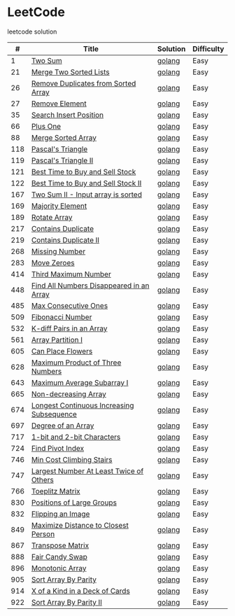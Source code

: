# LeetCode
leetcode solution

| # | Title | Solution | Difficulty |
| ---- | ---- | ---- | ----|
| 1 | [Two Sum](https://leetcode.com/problems/two-sum/) | [golang](https://github.com/LooJee/LeetCode/blob/master/algorithms/golang/TwoSum/TwoSum.go) | Easy |
| 21 | [Merge Two Sorted Lists](https://leetcode.com/problems/merge-two-sorted-lists/) | [golang](https://github.com/LooJee/LeetCode/blob/master/algorithms/golang/MergeTwoSortedLists/MergeTwoSortedLists.go) | Easy |
| 26 | [Remove Duplicates from Sorted Array](https://leetcode.com/problems/remove-duplicates-from-sorted-array/) | [golang](https://github.com/LooJee/LeetCode/blob/master/algorithms/golang/RemoveDuplicatesfromSortedArray/RemoveDuplicatesfromSortedArray.go) | Easy |
| 27 | [Remove Element](https://leetcode.com/problems/remove-element/) | [golang](https://github.com/LooJee/LeetCode/blob/master/algorithms/golang/RemoveElement/RemoveElement.go) | Easy |
| 35 | [Search Insert Position](https://leetcode.com/problems/search-insert-position/) | [golang](https://github.com/LooJee/LeetCode/blob/master/algorithms/golang/SearchInsertPosition/SearchInsertPosition.go) | Easy |
| 66 | [Plus One](https://leetcode.com/problems/plus-one/) | [golang](https://github.com/LooJee/LeetCode/blob/master/algorithms/golang/plusOne/plusOne.go) | Easy |
| 88 | [Merge Sorted Array](https://leetcode.com/problems/merge-sorted-array/) | [golang](https://github.com/LooJee/LeetCode/blob/master/algorithms/golang/MergeSortedArray/MergeSortedArray.go) | Easy |
| 118 | [Pascal's Triangle](https://leetcode.com/problems/pascals-triangle/) | [golang](https://github.com/LooJee/LeetCode/blob/master/algorithms/golang/PascalsTriangle/PascalsTriangle.go) | Easy |
| 119 | [Pascal's Triangle II](https://leetcode.com/problems/pascals-triangle-ii/) | [golang](https://github.com/LooJee/LeetCode/blob/master/algorithms/golang/PascalsTriangleII/PascalsTriangleII.go) | Easy |
| 121 | [Best Time to Buy and Sell Stock](https://leetcode.com/problems/best-time-to-buy-and-sell-stock/) | [golang](https://github.com/LooJee/LeetCode/blob/master/algorithms/golang/BestTimetoBuyandSellStock/BestTimetoBuyandSellStock.go) | Easy |
| 122 | [Best Time to Buy and Sell Stock II](https://leetcode.com/problems/best-time-to-buy-and-sell-stock-ii/) | [golang](https://github.com/LooJee/LeetCode/blob/master/algorithms/golang/BestTimetoBuyandSellStockII/BestTimetoBuyandSellStockII.go) | Easy |
| 167 | [Two Sum II - Input array is sorted](https://leetcode.com/problems/two-sum-ii-input-array-is-sorted/) | [golang](https://github.com/LooJee/LeetCode/blob/master/algorithms/golang/TwoSumII/TwoSumII.go) | Easy |
| 169 | [Majority Element](https://leetcode.com/problems/majority-element/) | [golang](https://github.com/LooJee/LeetCode/blob/master/algorithms/golang/MajorityElement/MajorityElement.go) | Easy |
| 189 | [Rotate Array](https://leetcode.com/problems/rotate-array/) | [golang](https://github.com/LooJee/LeetCode/blob/master/algorithms/golang/RotateArray/RotateArray.go) | Easy |
| 217 | [Contains Duplicate](https://leetcode.com/problems/contains-duplicate/) | [golang](https://github.com/LooJee/LeetCode/blob/master/algorithms/golang/ContainsDuplicate/ContainsDuplicate.go) | Easy |
| 219 | [Contains Duplicate II](https://leetcode.com/problems/contains-duplicate-ii/) | [golang](https://github.com/LooJee/LeetCode/blob/master/algorithms/golang/ContainsDuplicateII/ContainsDuplicateII.go) | Easy |
| 268 | [Missing Number](https://leetcode.com/problems/missing-number/) | [golang](https://github.com/LooJee/LeetCode/blob/master/algorithms/golang/MissingNumber/MissingNumber.go) | Easy |
| 283 | [Move Zeroes](https://leetcode.com/problems/move-zeroes/) | [golang](https://github.com/LooJee/LeetCode/blob/master/algorithms/golang/MoveZeroes/MoveZeroes.go) | Easy |
| 414 | [Third Maximum Number](https://leetcode.com/problems/third-maximum-number/) | [golang](https://github.com/LooJee/LeetCode/blob/master/algorithms/golang/ThirdMaximumNumber/ThirdMaximumNumber.go) | Easy |
| 448 | [Find All Numbers Disappeared in an Array](https://leetcode.com/problems/find-all-numbers-disappeared-in-an-array/) | [golang](https://github.com/LooJee/LeetCode/blob/master/algorithms/golang/FindAllNumbersDisappearedinanArray/FindAllNumbersDisappearedinanArray.go) | Easy |
| 485 | [Max Consecutive Ones](https://leetcode.com/problems/max-consecutive-ones/) | [golang](https://github.com/LooJee/LeetCode/blob/master/algorithms/golang/MaxConsecutiveOnes/MaxConsecutiveOnes.go) | Easy |
| 509 | [Fibonacci Number](https://leetcode.com/problems/fibonacci-number/) | [golang](https://github.com/LooJee/LeetCode/blob/master/algorithms/golang/FibonacciNumber/FibonacciNumber.go) | Easy |
| 532 | [K-diff Pairs in an Array](https://leetcode.com/problems/k-diff-pairs-in-an-array/) | [golang](https://github.com/LooJee/LeetCode/blob/master/algorithms/golang/KdiffPairsinanArray/KdiffPairsinanArray.go) | Easy |
| 561 | [Array Partition I](https://leetcode.com/problems/array-partition-i/) | [golang](https://github.com/LooJee/LeetCode/blob/master/algorithms/golang/ArrayPartitionI/ArrayPartitionI.go) | Easy |
| 605 | [Can Place Flowers](https://leetcode.com/problems/can-place-flowers/) | [golang](https://github.com/LooJee/LeetCode/blob/master/algorithms/golang/can_place_flowers/can_place_flowers.go) | Easy |
| 628 | [Maximum Product of Three Numbers](https://leetcode.com/problems/maximum-product-of-three-numbers/) | [golang](https://github.com/LooJee/LeetCode/blob/master/algorithms/golang/maximum_product_of_three_numbers/maximum_product_of_three_numbers.go) | Easy |
| 643 | [Maximum Average Subarray I](https://leetcode.com/problems/maximum-average-subarray-i/) | [golang](https://github.com/LooJee/LeetCode/blob/master/algorithms/golang/maximum_average_subarray_i/maximum_average_subarray_i.go) | Easy |
| 665 | [Non-decreasing Array](https://leetcode.com/problems/non-decreasing-array/) | [golang](https://github.com/LooJee/LeetCode/blob/master/algorithms/golang/non_decreasing_array/non_decreasing_array.go) | Easy |
| 674 | [Longest Continuous Increasing Subsequence](https://leetcode.com/problems/longest-continuous-increasing-subsequence/) | [golang](https://github.com/LooJee/LeetCode/blob/master/algorithms/golang/longest_continuous_increasing_subsequence/longest_continuous_increasing_subsequence.go) | Easy |
| 697 | [Degree of an Array](https://leetcode.com/problems/degree-of-an-array/) | [golang](https://github.com/LooJee/LeetCode/blob/master/algorithms/golang/degree_of_an_array/degree_of_an_array.go) | Easy |
| 717 | [1-bit and 2-bit Characters](https://leetcode.com/problems/1-bit-and-2-bit-characters/) | [golang](https://github.com/LooJee/LeetCode/blob/master/algorithms/golang/one_bit_and_two_bit_characters/one_bit_and_two_bit_characters.go) | Easy |
| 724 | [Find Pivot Index](https://leetcode.com/problems/find-pivot-index/) | [golang](https://github.com/LooJee/LeetCode/blob/master/algorithms/golang/find_pivot_index/find_pivot_index.go) | Easy |
| 746 | [Min Cost Climbing Stairs](https://leetcode.com/problems/min-cost-climbing-stairs/) | [golang](https://github.com/LooJee/LeetCode/blob/master/algorithms/golang/min_cost_climbing_stairs/min_cost_climbing_stairs.go) | Easy |
| 747 | [Largest Number At Least Twice of Others](https://leetcode.com/problems/largest-number-at-least-twice-of-others/) | [golang](https://github.com/LooJee/LeetCode/blob/master/algorithms/golang/largest_number_at_least_twice_of_others/largest_number_at_least_twice_of_others.go) | Easy |
| 766 | [Toeplitz Matrix](https://leetcode.com/problems/toeplitz-matrix/) | [golang](https://github.com/LooJee/LeetCode/blob/master/algorithms/golang/toeplitz_matrix/toeplitz_matrix.go) | Easy |
| 830 | [Positions of Large Groups](https://leetcode.com/problems/positions-of-large-groups/) | [golang](https://github.com/LooJee/LeetCode/blob/master/algorithms/golang/positions_of_large_groups/positions_of_large_groups.go) | Easy |
| 832 | [Flipping an Image](https://leetcode.com/problems/flipping-an-image/) | [golang](https://github.com/LooJee/LeetCode/blob/master/algorithms/golang/flipping_an_image/flipping_an_image.go) | Easy |
| 849 | [Maximize Distance to Closest Person](https://leetcode.com/problems/maximize-distance-to-closest-person/) | [golang](https://github.com/LooJee/LeetCode/blob/master/algorithms/golang/maximize_distance_to_closest_person/maximize_distance_to_closest_person.go) | Easy |
| 867 | [Transpose Matrix](https://leetcode.com/problems/transpose-matrix/) | [golang](https://github.com/LooJee/LeetCode/blob/master/algorithms/golang/transpose_matrix/transpose_matrix.go) | Easy |
| 888 | [Fair Candy Swap](https://leetcode.com/problems/fair-candy-swap/) | [golang](https://github.com/LooJee/LeetCode/blob/master/algorithms/golang/fair_candy_swap/fair_candy_swap.go) | Easy |
| 896 | [Monotonic Array](https://leetcode.com/problems/monotonic-array/) | [golang](https://github.com/LooJee/LeetCode/blob/master/algorithms/golang/monotonic_array/monotonic_array.go) | Easy |
| 905 | [Sort Array By Parity](https://leetcode.com/problems/sort-array-by-parity/) | [golang](https://github.com/LooJee/LeetCode/blob/master/algorithms/golang/sort_array_by_parity/sort_array_by_parity.go) | Easy |
| 914 | [X of a Kind in a Deck of Cards](https://leetcode.com/problems/x-of-a-kind-in-a-deck-of-cards/) | [golang](https://github.com/LooJee/LeetCode/blob/master/algorithms/golang/x_of_a_kind_in_a_deck_of_cards/x_of_a_kind_in_a_deck_of_cards.go) | Easy |
| 922 | [Sort Array By Parity II](https://leetcode.com/problems/sort-array-by-parity-ii/) | [golang](https://github.com/LooJee/LeetCode/blob/master/algorithms/golang/sort_array_by_parity_ii/sort_array_by_parity_ii.go) | Easy |

